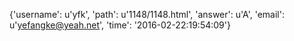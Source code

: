 {'username': u'yfk', 'path': u'1148/1148.html', 'answer': u'A', 'email': u'yefangke@yeah.net', 'time': '2016-02-22:19:54:09'}